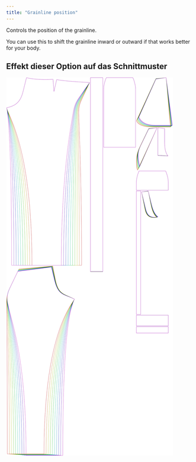 ```yaml
---
title: "Grainline position"
---
```


Controls the position of the grainline.

You can use this to shift the grainline inward or outward if that works better for your body.

## Effekt dieser Option auf das Schnittmuster

![This image shows the effect of this option by superimposing several variants that have a different value for this option](charlie_grainlineposition_sample.svg "Effect of this option on the pattern")

